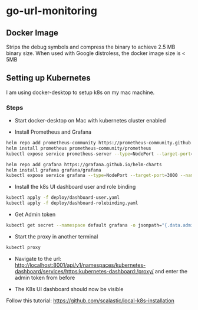 # go-url-monitoring

## Docker Image

Strips the debug symbols and compress the binary to achieve 2.5 MB binary size. When used with Google distroless, the docker image size is < 5MB

## Setting up Kubernetes

I am using docker-desktop to setup k8s on my mac machine.

### Steps

* Start docker-desktop on Mac with kubernetes cluster enabled

* Install Prometheus and Grafana

```bash
helm repo add prometheus-community https://prometheus-community.github.io/helm-charts
helm install prometheus prometheus-community/prometheus
kubectl expose service prometheus-server --type=NodePort --target-port=9090 --name=prometheus-server-np

helm repo add grafana https://grafana.github.io/helm-charts
helm install grafana grafana/grafana
kubectl expose service grafana --type=NodePort --target-port=3000 --name=grafana-np
```

* Install the k8s UI dashboard user and role binding

```bash
kubectl apply -f deploy/dashboard-user.yaml
kubectl apply -f deploy/dashboard-rolebinding.yaml
```

* Get Admin token

```bash
kubectl get secret --namespace default grafana -o jsonpath="{.data.admin-password}" | base64 --decode ; echo
```

* Start the proxy in another terminal

```bash
kubectl proxy
```

* Navigate to the url: <http://localhost:8001/api/v1/namespaces/kubernetes-dashboard/services/https:kubernetes-dashboard:/proxy/> and enter the admin token from before

* The K8s UI dashboard should now be visible

Follow this tutorial: <https://github.com/scalastic/local-k8s-installation>
